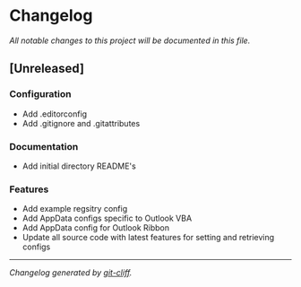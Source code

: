 # Changelog
*All notable changes to this project will be documented in this file.*

## [Unreleased]

### Configuration

- Add .editorconfig
- Add .gitignore and .gitattributes

### Documentation

- Add initial directory README's

### Features

- Add example regsitry config
- Add AppData configs specific to Outlook VBA
- Add AppData config for Outlook Ribbon
- Update all source code with latest features for setting and retrieving configs

***
*Changelog generated by [git-cliff](https://github.com/orhun/git-cliff).*
